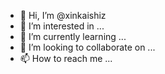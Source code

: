 - 👋 Hi, I’m @xinkaishiz
- 👀 I’m interested in ...
- 🌱 I’m currently learning ...
- 💞️ I’m looking to collaborate on ...
- 📫 How to reach me ...

<!---
xinkaishiz/xinkaishiz is a ✨ special ✨ repository because its `README.md` (this file) appears on your GitHub profile.
You can click the Preview link to take a look at your changes.
--->
